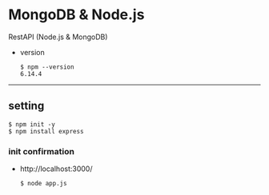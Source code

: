 # MongoDB & Node.js

RestAPI (Node.js &amp; MongoDB)

- version

  ```
  $ npm --version
  6.14.4
  ```

---

## setting

```
$ npm init -y
$ npm install express
```

### init confirmation

- http://localhost:3000/

  ```
  $ node app.js
  ```
